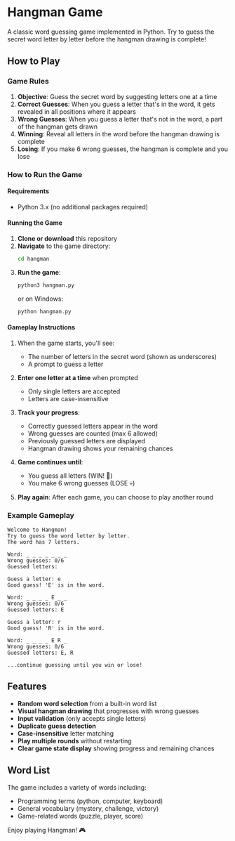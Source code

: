 # Hangman Game

A classic word guessing game implemented in Python. Try to guess the secret word letter by letter before the hangman drawing is complete!

## How to Play

### Game Rules
1. **Objective**: Guess the secret word by suggesting letters one at a time
2. **Correct Guesses**: When you guess a letter that's in the word, it gets revealed in all positions where it appears
3. **Wrong Guesses**: When you guess a letter that's not in the word, a part of the hangman gets drawn
4. **Winning**: Reveal all letters in the word before the hangman drawing is complete
5. **Losing**: If you make 6 wrong guesses, the hangman is complete and you lose

### How to Run the Game

#### Requirements
- Python 3.x (no additional packages required)

#### Running the Game
1. **Clone or download** this repository
2. **Navigate** to the game directory:
   ```bash
   cd hangman
   ```
3. **Run the game**:
   ```bash
   python3 hangman.py
   ```
   or on Windows:
   ```bash
   python hangman.py
   ```

#### Gameplay Instructions
1. When the game starts, you'll see:
   - The number of letters in the secret word (shown as underscores)
   - A prompt to guess a letter
   
2. **Enter one letter at a time** when prompted
   - Only single letters are accepted
   - Letters are case-insensitive
   
3. **Track your progress**:
   - Correctly guessed letters appear in the word
   - Wrong guesses are counted (max 6 allowed)
   - Previously guessed letters are displayed
   - Hangman drawing shows your remaining chances

4. **Game continues until**:
   - You guess all letters (WIN! 🎉)
   - You make 6 wrong guesses (LOSE 💀)

5. **Play again**: After each game, you can choose to play another round

### Example Gameplay
```
Welcome to Hangman!
Try to guess the word letter by letter.
The word has 7 letters.

Word: _ _ _ _ _ _ _
Wrong guesses: 0/6
Guessed letters: 

Guess a letter: e
Good guess! 'E' is in the word.

Word: _ _ _ _ E _ _
Wrong guesses: 0/6
Guessed letters: E

Guess a letter: r
Good guess! 'R' is in the word.

Word: _ _ _ _ E R _
Wrong guesses: 0/6
Guessed letters: E, R

...continue guessing until you win or lose!
```

## Features
- **Random word selection** from a built-in word list
- **Visual hangman drawing** that progresses with wrong guesses
- **Input validation** (only accepts single letters)
- **Duplicate guess detection**
- **Case-insensitive** letter matching
- **Play multiple rounds** without restarting
- **Clear game state display** showing progress and remaining chances

## Word List
The game includes a variety of words including:
- Programming terms (python, computer, keyboard)
- General vocabulary (mystery, challenge, victory)
- Game-related words (puzzle, player, score)

Enjoy playing Hangman! 🎮